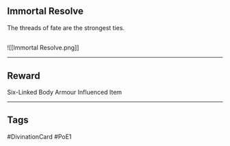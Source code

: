 ## Immortal Resolve
The threads of fate are the strongest ties.
## 
![[Immortal Resolve.png]]

---
## Reward
Six-Linked Body Armour
Influenced Item

---
## Tags
#DivinationCard
#PoE1